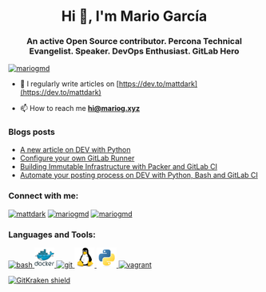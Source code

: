 <h1 align="center">Hi 👋, I'm Mario García</h1>
<h3 align="center">An active Open Source contributor. Percona Technical Evangelist. Speaker. DevOps Enthusiast. GitLab Hero</h3>

<p align="left"> <a href="https://twitter.com/mariogmd" target="blank"><img src="https://img.shields.io/twitter/follow/mariogmd?logo=twitter&style=for-the-badge" alt="mariogmd" /></a> </p>

- 📝 I regularly write articles on [https://dev.to/mattdark](https://dev.to/mattdark)

- 📫 How to reach me **hi@mariog.xyz**

### Blogs posts
<!-- BLOG-POST-LIST:START -->
- [A new article on DEV with Python](https://dev.to/mattdark/a-new-article-on-dev-with-python-1mb5)
- [Configure your own GitLab Runner](https://dev.to/mattdark/configure-your-own-gitlab-runner-4o34)
- [Building Immutable Infrastructure with Packer and GitLab CI](https://dev.to/mattdark/building-immutable-infrastructure-with-packer-and-gitlab-ci-5105)
- [Automate your posting process on DEV with Python, Bash and GitLab CI](https://dev.to/mattdark/automate-your-posting-process-on-dev-with-python-bash-and-gitlab-ci-5fm6)
<!-- BLOG-POST-LIST:END -->

<h3 align="left">Connect with me:</h3>
<p align="left">
<a href="https://dev.to/mattdark" target="blank"><img align="center" src="https://raw.githubusercontent.com/rahuldkjain/github-profile-readme-generator/master/src/images/icons/Social/devto.svg" alt="mattdark" height="30" width="40" /></a>
<a href="https://twitter.com/mariogmd" target="blank"><img align="center" src="https://raw.githubusercontent.com/rahuldkjain/github-profile-readme-generator/master/src/images/icons/Social/twitter.svg" alt="mariogmd" height="30" width="40" /></a>
<a href="https://linkedin.com/in/mariogmd" target="blank"><img align="center" src="https://raw.githubusercontent.com/rahuldkjain/github-profile-readme-generator/master/src/images/icons/Social/linked-in-alt.svg" alt="mariogmd" height="30" width="40" /></a>
</p>

<h3 align="left">Languages and Tools:</h3>
<p align="left"> <a href="https://www.gnu.org/software/bash/" target="_blank" rel="noreferrer"> <img src="https://www.vectorlogo.zone/logos/gnu_bash/gnu_bash-icon.svg" alt="bash" width="40" height="40"/> </a> <a href="https://www.docker.com/" target="_blank" rel="noreferrer"> <img src="https://raw.githubusercontent.com/devicons/devicon/master/icons/docker/docker-original-wordmark.svg" alt="docker" width="40" height="40"/> </a> <a href="https://git-scm.com/" target="_blank" rel="noreferrer"> <img src="https://www.vectorlogo.zone/logos/git-scm/git-scm-icon.svg" alt="git" width="40" height="40"/> </a> <a href="https://www.linux.org/" target="_blank" rel="noreferrer"> <img src="https://raw.githubusercontent.com/devicons/devicon/master/icons/linux/linux-original.svg" alt="linux" width="40" height="40"/> </a> <a href="https://www.python.org" target="_blank" rel="noreferrer"> <img src="https://raw.githubusercontent.com/devicons/devicon/master/icons/python/python-original.svg" alt="python" width="40" height="40"/> </a> <a href="https://www.vagrantup.com/" target="_blank" rel="noreferrer"> <img src="https://www.vectorlogo.zone/logos/vagrantup/vagrantup-icon.svg" alt="vagrant" width="40" height="40"/> </a> </p>

[![GitKraken shield](https://img.shields.io/badge/GitKraken-Legendary%20Git%20Tools-teal?style=plastic&logo=gitkraken)](https://gitkraken.link/mattdark)
